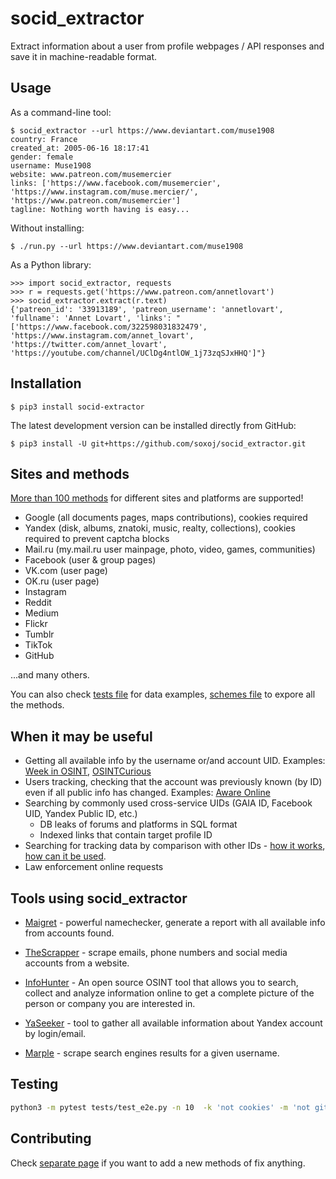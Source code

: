 # socid_extractor

Extract information about a user from profile webpages / API responses and save it in machine-readable format.

## Usage

As a command-line tool:
```
$ socid_extractor --url https://www.deviantart.com/muse1908
country: France
created_at: 2005-06-16 18:17:41
gender: female
username: Muse1908
website: www.patreon.com/musemercier
links: ['https://www.facebook.com/musemercier', 'https://www.instagram.com/muse.mercier/', 'https://www.patreon.com/musemercier']
tagline: Nothing worth having is easy...
```

Without installing: 
```
$ ./run.py --url https://www.deviantart.com/muse1908
```

As a Python library:
```
>>> import socid_extractor, requests
>>> r = requests.get('https://www.patreon.com/annetlovart')
>>> socid_extractor.extract(r.text)
{'patreon_id': '33913189', 'patreon_username': 'annetlovart', 'fullname': 'Annet Lovart', 'links': "['https://www.facebook.com/322598031832479', 'https://www.instagram.com/annet_lovart', 'https://twitter.com/annet_lovart', 'https://youtube.com/channel/UClDg4ntlOW_1j73zqSJxHHQ']"}
```

## Installation

    $ pip3 install socid-extractor

The latest development version can be installed directly from GitHub:

    $ pip3 install -U git+https://github.com/soxoj/socid_extractor.git

## Sites and methods

[More than 100 methods](https://github.com/soxoj/socid-extractor/blob/master/METHODS.md) for different sites and platforms are supported!

- Google (all documents pages, maps contributions), cookies required
- Yandex (disk, albums, znatoki, music, realty, collections), cookies required to prevent captcha blocks
- Mail.ru (my.mail.ru user mainpage, photo, video, games, communities)
- Facebook (user & group pages)
- VK.com (user page)
- OK.ru (user page)
- Instagram
- Reddit
- Medium
- Flickr
- Tumblr
- TikTok
- GitHub

...and many others.

You can also check [tests file](https://github.com/soxoj/socid-extractor/blob/master/tests/test_e2e.py) for data examples, [schemes file](https://github.com/soxoj/socid-extractor/blob/master/socid_extractor/schemes.py) to expore all the methods.

## When it may be useful

- Getting all available info by the username or/and account UID. Examples: [Week in OSINT](https://medium.com/week-in-osint/getting-a-grasp-on-googleids-77a8ab707e43), [OSINTCurious](https://osintcurio.us/2019/10/01/searching-instagram-part-2/)
- Users tracking, checking that the account was previously known (by ID) even if all public info has changed. Examples: [Aware Online](https://www.aware-online.com/en/importance-of-user-ids-in-social-media-investigations/)
- Searching by commonly used cross-service UIDs (GAIA ID, Facebook UID, Yandex Public ID, etc.)
  - DB leaks of forums and platforms in SQL format
  - Indexed links that contain target profile ID
- Searching for tracking data by comparison with other IDs - [how it works](https://www.eff.org/wp/behind-the-one-way-mirror), [how can it be used](https://www.nytimes.com/interactive/2019/12/19/opinion/location-tracking-cell-phone.html).
- Law enforcement online requests

## Tools using socid_extractor

- [Maigret](https://github.com/soxoj/maigret) - powerful namechecker, generate a report with all available info from accounts found.

- [TheScrapper](https://github.com/champmq/TheScrapper) - scrape emails, phone numbers and social media accounts from a website.

- [InfoHunter](https://github.com/sweetnight19/InfoHunter) - An open source OSINT tool that allows you to search, collect and analyze information online to get a complete picture of the person or company you are interested in.

- [YaSeeker](https://github.com/HowToFind-bot/YaSeeker) - tool to gather all available information about Yandex account by login/email.

- [Marple](https://github.com/soxoj/marple) - scrape search engines results for a given username.

## Testing

```sh
python3 -m pytest tests/test_e2e.py -n 10  -k 'not cookies' -m 'not github_failed and not rate_limited'
```

## Contributing

Check [separate page](https://github.com/soxoj/socid-extractor/blob/master/CONTRIBUTING.md) if you want to add a new methods of fix anything.
